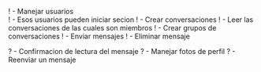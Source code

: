 ! - Manejar usuarios  
! - Esos usuarios pueden iniciar secion
! - Crear conversaciones 
! - Leer las conversaciones de las cuales son miembros
! - Crear grupos de conversaciones 
! - Enviar mensajes 
! - Eliminar mensaje 

? - Confirmacion de lectura del mensaje 
? - Manejar fotos de perfil 
? - Reenviar un mensaje 